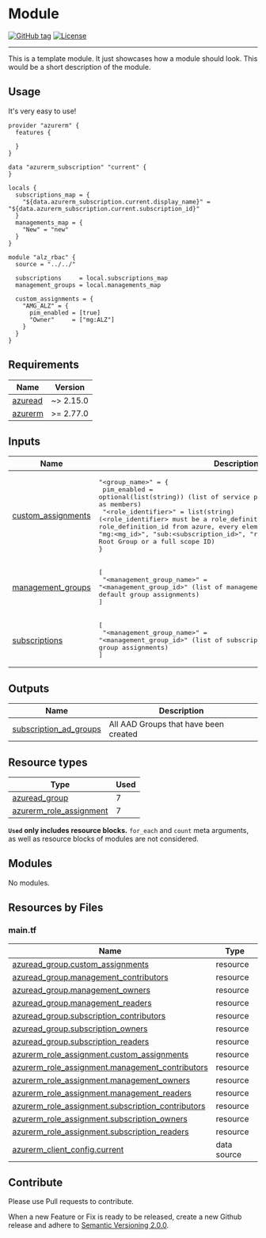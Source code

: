 # Module
[![GitHub tag](https://img.shields.io/github/tag/qbeyond/terraform-module-template.svg)](https://registry.terraform.io/modules/qbeyond/terraform-module-template/provider/latest)
[![License](https://img.shields.io/github/license/qbeyond/terraform-module-template.svg)](https://github.com/qbeyond/terraform-module-template/blob/main/LICENSE)

----

This is a template module. It just showcases how a module should look. This would be a short description of the module.

<!-- BEGIN_TF_DOCS -->
## Usage

It's very easy to use!
```hcl
provider "azurerm" {
  features {

  }
}

data "azurerm_subscription" "current" {
}

locals {
  subscriptions_map = {
    "${data.azurerm_subscription.current.display_name}" = "${data.azurerm_subscription.current.subscription_id}"
  }
  managements_map = {
    "New" = "new"
  }
}

module "alz_rbac" {
  source = "../../"

  subscriptions     = local.subscriptions_map
  management_groups = local.managements_map

  custom_assignments = {
    "AMG_ALZ" = {
      pim_enabled = [true]
      "Owner"     = ["mg:ALZ"]
    }
  }
}
```

## Requirements

| Name | Version |
|------|---------|
| <a name="requirement_azuread"></a> [azuread](#requirement\_azuread) | ~> 2.15.0 |
| <a name="requirement_azurerm"></a> [azurerm](#requirement\_azurerm) | >= 2.77.0 |

## Inputs

| Name | Description | Type | Default | Required |
|------|-------------|------|---------|:--------:|
| <a name="input_custom_assignments"></a> [custom\_assignments](#input\_custom\_assignments) | <pre>"<group_name>" = {<br>    pim_enabled         = optional(list(string))    (list of service principals that should be added as members) <br>    "<role_identifier>" = list(string)              (<role_identifier> must be a role_definition_name or role_definition_id from azure, every element must be a scope: "mg:<mg_id>", "sub:<subscription_id>", "root" for Tenant Root Group or a full scope ID)<br>}</pre> | `map(map(list(string)))` | `{}` | no |
| <a name="input_management_groups"></a> [management\_groups](#input\_management\_groups) | <pre>[<br>  "<management_group_name>" = "<management_group_id>"    (list of management groups to recieve default group assignments) <br>]</pre> | `map(string)` | `{}` | no |
| <a name="input_subscriptions"></a> [subscriptions](#input\_subscriptions) | <pre>[<br>  "<management_group_name>" = "<management_group_id>"    (list of subscriptions to recieve default group assignments) <br>]</pre> | `map(string)` | `{}` | no |
## Outputs

| Name | Description |
|------|-------------|
| <a name="output_subscription_ad_groups"></a> [subscription\_ad\_groups](#output\_subscription\_ad\_groups) | All AAD Groups that have been created |

## Resource types

| Type | Used |
|------|-------|
| [azuread_group](https://registry.terraform.io/providers/hashicorp/azuread/latest/docs/resources/group) | 7 |
| [azurerm_role_assignment](https://registry.terraform.io/providers/hashicorp/azurerm/latest/docs/resources/role_assignment) | 7 |

**`Used` only includes resource blocks.** `for_each` and `count` meta arguments, as well as resource blocks of modules are not considered.

## Modules

No modules.

## Resources by Files

### main.tf

| Name | Type |
|------|------|
| [azuread_group.custom_assignments](https://registry.terraform.io/providers/hashicorp/azuread/latest/docs/resources/group) | resource |
| [azuread_group.management_contributors](https://registry.terraform.io/providers/hashicorp/azuread/latest/docs/resources/group) | resource |
| [azuread_group.management_owners](https://registry.terraform.io/providers/hashicorp/azuread/latest/docs/resources/group) | resource |
| [azuread_group.management_readers](https://registry.terraform.io/providers/hashicorp/azuread/latest/docs/resources/group) | resource |
| [azuread_group.subscription_contributors](https://registry.terraform.io/providers/hashicorp/azuread/latest/docs/resources/group) | resource |
| [azuread_group.subscription_owners](https://registry.terraform.io/providers/hashicorp/azuread/latest/docs/resources/group) | resource |
| [azuread_group.subscription_readers](https://registry.terraform.io/providers/hashicorp/azuread/latest/docs/resources/group) | resource |
| [azurerm_role_assignment.custom_assignments](https://registry.terraform.io/providers/hashicorp/azurerm/latest/docs/resources/role_assignment) | resource |
| [azurerm_role_assignment.management_contributors](https://registry.terraform.io/providers/hashicorp/azurerm/latest/docs/resources/role_assignment) | resource |
| [azurerm_role_assignment.management_owners](https://registry.terraform.io/providers/hashicorp/azurerm/latest/docs/resources/role_assignment) | resource |
| [azurerm_role_assignment.management_readers](https://registry.terraform.io/providers/hashicorp/azurerm/latest/docs/resources/role_assignment) | resource |
| [azurerm_role_assignment.subscription_contributors](https://registry.terraform.io/providers/hashicorp/azurerm/latest/docs/resources/role_assignment) | resource |
| [azurerm_role_assignment.subscription_owners](https://registry.terraform.io/providers/hashicorp/azurerm/latest/docs/resources/role_assignment) | resource |
| [azurerm_role_assignment.subscription_readers](https://registry.terraform.io/providers/hashicorp/azurerm/latest/docs/resources/role_assignment) | resource |
| [azurerm_client_config.current](https://registry.terraform.io/providers/hashicorp/azurerm/latest/docs/data-sources/client_config) | data source |
<!-- END_TF_DOCS -->

## Contribute

Please use Pull requests to contribute.

When a new Feature or Fix is ready to be released, create a new Github release and adhere to [Semantic Versioning 2.0.0](https://semver.org/lang/de/spec/v2.0.0.html).